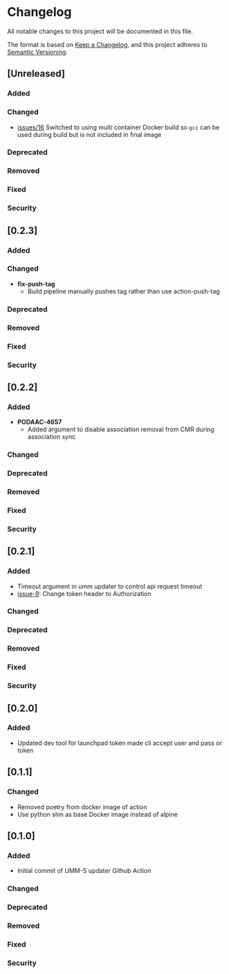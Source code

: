 # Changelog
All notable changes to this project will be documented in this file.

The format is based on [Keep a Changelog](https://keepachangelog.com/en/1.0.0/),
and this project adheres to [Semantic Versioning](https://semver.org/spec/v2.0.0.html).

## [Unreleased]

### Added
### Changed
- [issues/16](https://github.com/podaac/cmr-umm-updater/issues/16) Switched to using multi container Docker build so `gcc` can be used during build but is not included in final image
### Deprecated
### Removed
### Fixed
### Security

## [0.2.3]

### Added
### Changed
- **fix-push-tag**
  - Build pipeline manually pushes tag rather than use action-push-tag
### Deprecated
### Removed
### Fixed
### Security

## [0.2.2]

### Added
- **PODAAC-4657**
  - Added argument to disable association removal from CMR during association sync
### Changed
### Deprecated
### Removed
### Fixed
### Security

## [0.2.1]

### Added
- Timeout argument in umm updater to control api request timeout
- [issue-9](https://github.com/podaac/cmr-umm-updater/issues/9): Change token header to Authorization

### Changed
### Deprecated
### Removed
### Fixed
### Security

## [0.2.0]

### Added
- Updated dev tool for launchpad token made cli accept user and pass or token

## [0.1.1]

### Changed
- Removed poetry from docker image of action
- Use python slim as base Docker image instead of alpine


## [0.1.0]

### Added
- Initial commit of UMM-S updater Github Action
### Changed
### Deprecated
### Removed
### Fixed
### Security
